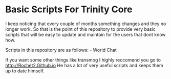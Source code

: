 # Basic Scripts For Trinity Core

I keep noticing that every couple of months something changes and they no longer work. So that is the point of this repository to provide very basic scripts that will be easy to update and maintain for the users that dont know how.

Scripts in this repository are as follows:
	- World Chat
	
If you want some other things like transmog I highly reccomend you go to http://Rochet2.Github.io He has a lot of very useful scripts and keeps them up to date himself. 